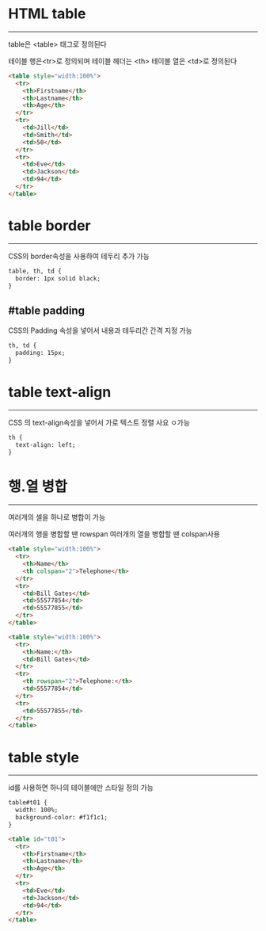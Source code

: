 # HTML table
-----------------------

table은 \<table> 태그로 정의된다

테이블 행은\<tr>로 정의되며 테이블 헤더는 \<th> 테이블 열은 \<td>로 정의된다

```html
<table style="width:100%">
  <tr>
    <th>Firstname</th>
    <th>Lastname</th>
    <th>Age</th>
  </tr>
  <tr>
    <td>Jill</td>
    <td>Smith</td>
    <td>50</td>
  </tr>
  <tr>
    <td>Eve</td>
    <td>Jackson</td>
    <td>94</td>
  </tr>
</table>
```

# table border
---------------
CSS의 border속성을 사용하여 테두리 추가 가능
```html
table, th, td {
  border: 1px solid black;
}
```

#table padding
------------
CSS의 Padding 속성을 넣어서 내용과 테두리간 간격 지정 가능

```html
th, td {
  padding: 15px;
}
```

# table text-align
-------------
CSS 의 text-align속성을 넣어서 가로 텍스트 정렬 사요 ㅇ가능

```html
th {
  text-align: left;
}
```
# 행.열 병합
---------------
여러개의 셀을 하나로 병합이 가능

여러개의 행을 병합할 땐 rowspan 여러개의 열을 병합할 땐 colspan사용

```html
<table style="width:100%">
  <tr>
    <th>Name</th>
    <th colspan="2">Telephone</th>
  </tr>
  <tr>
    <td>Bill Gates</td>
    <td>55577854</td>
    <td>55577855</td>
  </tr>
</table>

```

```html
<table style="width:100%">
  <tr>
    <th>Name:</th>
    <td>Bill Gates</td>
  </tr>
  <tr>
    <th rowspan="2">Telephone:</th>
    <td>55577854</td>
  </tr>
  <tr>
    <td>55577855</td>
  </tr>
</table>
```
# table style
-----------------
id를 사용하면 하나의 테이블에만 스타일 정의 가능

```html
table#t01 {
  width: 100%;
  background-color: #f1f1c1;
}

<table id="t01">
  <tr>
    <th>Firstname</th>
    <th>Lastname</th>
    <th>Age</th>
  </tr>
  <tr>
    <td>Eve</td>
    <td>Jackson</td>
    <td>94</td>
  </tr>
</table>
```
